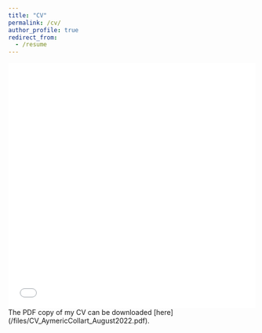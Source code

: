 ```yaml
---
title: "CV"
permalink: /cv/
author_profile: true
redirect_from:
  - /resume
---
```



<iframe src="/files/CV_AymericCollart_July2022.pdf" width="100%" height="500" frameborder="no" border="0" marginwidth="0" marginheight="0"></iframe>
The PDF copy of my CV can be downloaded [here](/files/CV_AymericCollart_August2022.pdf).
